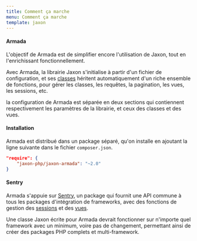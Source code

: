 ```yaml
---
title: Comment ça marche
menu: Comment ça marche
template: jaxon
---
```


#### Armada

L'objectif de Armada est de simplifier encore l'utilisation de Jaxon, tout en l'enrichissant fonctionnellement.

Avec Armada, la librairie Jaxon s'initialise à partir d'un fichier de configuration, et ses [classes](/docs/armada/classes) héritent automatiquement d'un riche ensemble de fonctions, pour gérer les classes, les requêtes, la pagination, les vues, les sessions, etc.

la configuration de Armada est séparée en deux sections qui contiennent respectivement les paramètres de la librairie, et ceux des classes et des vues.

#### Installation

Armada est distribué dans un package séparé, qu'on installe en ajoutant la ligne suivante dans le fichier `composer.json`.

```json
"require": {
    "jaxon-php/jaxon-armada": "~2.0"
}
```

#### Sentry

Armada s'appuie sur [Sentry](https://github.com/jaxon-php/jaxon-sentry), un package qui fournit une API commune à tous les packages d'intégration de frameworks, avec des fonctions de gestion des [sessions](/docs/armada/sessions) et des [vues](/docs/armada/views).

Une classe Jaxon écrite pour Armada devrait fonctionner sur n'importe quel framework avec un minimum, voire pas de changement, permettant ainsi de créer des packages PHP complets et multi-framework.  
